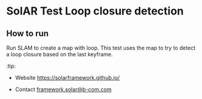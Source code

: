SolAR Test Loop closure detection
=============

## How to run ##

Run SLAM to create a map with loop. This test uses the map to try to detect a loop closure based on the last keyframe.

:tip: 


*   Website https://solarframework.github.io/

*   Contact framework.solar@b-com.com

